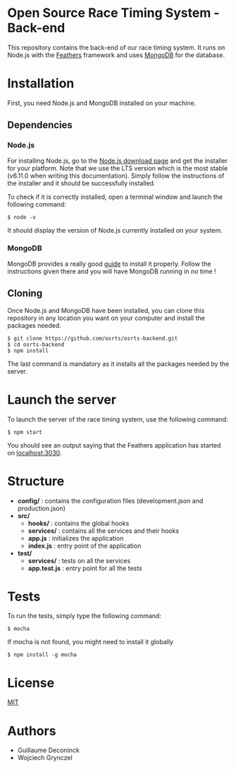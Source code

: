 # Open Source Race Timing System - Back-end

This repository contains the back-end of our race timing system. It runs on Node.js with the [Feathers](https://github.com/feathersjs/feathers) framework and uses [MongoDB](https://www.mongodb.com/) for the database.

# Installation

First, you need Node.js and MongoDB installed on your machine.

## Dependencies

### Node.js
For installing Node.js, go to the [Node.js download page](https://nodejs.org/en/download/) and get the installer for your platform. Note that we use the LTS version which is the most stable (v6.11.0 when writing this documentation). Simply follow the instructions of the installer and it should be successfully installed.

To check if it is correctly installed, open a terminal window and launch the following command:

```
$ node -v
```
It should display the version of Node.js currently installed on your system.

### MongoDB
MongoDB provides a really good [guide](https://docs.mongodb.com/getting-started/shell/installation/) to install it properly. Follow the instructions given there and you will have MongoDB running in no time !

## Cloning

Once Node.js and MongoDB have been installed, you can clone this repository in any location you want on your computer and install the packages needed.


```
$ git clone https://github.com/osrts/osrts-backend.git
$ cd osrts-backend
$ npm install
```
The last command is mandatory as it installs all the packages needed by the server.

# Launch the server
To launch the server of the race timing system, use the following command:

```
$ npm start
```
You should see an output saying that the Feathers application has started on [localhost:3030](http://localhost:3030).

# Structure

- **config/** : contains the configuration files (development.json and production.json)
- **src/**
    - **hooks/** : contains the global hooks
    - **services/** : contains all the services and their hooks
    - **app.js** : initializes the application 
    - **index.js** : entry point of the application
- **test/**
    - **services/** : tests on all the services
    - **app.test.js** : entry point for all the tests

# Tests

To run the tests, simply type the following command:

```
$ mocha
```

If mocha is not found, you might need to install it globally

```
$ npm install -g mocha
```

# License
[MIT](https://github.com/osrts/osrts-backend/blob/master/LICENSE)

# Authors

* Guillaume Deconinck
* Wojciech Grynczel